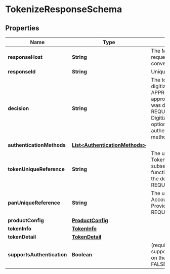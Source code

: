 

# TokenizeResponseSchema


## Properties

Name | Type | Description | Notes
------------ | ------------- | ------------- | -------------
**responseHost** | **String** | The MasterCard host that originated the request. Future calls in the same conversation may be routed to this host.  |  [optional]
**responseId** | **String** | Unique identifier for the response.  |  [optional]
**decision** | **String** | The tokenization decision for this digitization request. Must be either APPROVED (Digitization request was approved), DECLINED (Digitization request was declined) OR REQUIRE_ADDITIONAL_AUTHENTICATION Digitization request was approved but optionally requires additional authentication. One or more Authentication methods may be provided).  |  [optional]
**authenticationMethods** | [**List&lt;AuthenticationMethods&gt;**](AuthenticationMethods.md) |  |  [optional]
**tokenUniqueReference** | **String** | The unique reference allocated to the new Token. Serves as a unique identifier for all subsequent queries or management functions relating to this Token. Provided if the decision was APPROVED or REQUIRE_ADDITIONAL_AUTHENTICATION.  |  [optional]
**panUniqueReference** | **String** | The unique reference allocated to the Account Primary Account Number. Provided if the decision was APPROVED or REQUIRE_ADDITIONAL_AUTHENTICATION.  |  [optional]
**productConfig** | [**ProductConfig**](ProductConfig.md) |  |  [optional]
**tokenInfo** | [**TokenInfo**](TokenInfo.md) |  |  [optional]
**tokenDetail** | [**TokenDetail**](TokenDetail.md) |  |  [optional]
**supportsAuthentication** | **Boolean** | (required)Flag to indicate if the issuer supports authentication of the cardholder on the token. Must be one of:   - TRUE   - FALSE  |  [optional]



